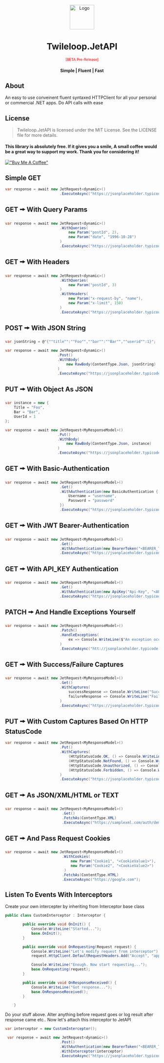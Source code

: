 <!-- PROJECT LOGO -->
<br />
<div align="center">
  <a href="https://github.com/sangeethnandakumar/Twileloop.JetAPI">
    <img src="https://iili.io/HgOLhu9.png" alt="Logo" width="80" height="80">
  </a>

  <h1 align="center"> Twileloop.JetAPI </h1> <small style="color: red">[BETA Pre-Release]</small>
  <h4 align="center"> Simple | Fluent | Fast </h4>

</div>

## About
An easy to use conveinent fluent syntaxed HTTPClient for all your personal or commercial .NET apps. Do API calls with ease

## License
> Twileloop.JetAPI is licensed under the MIT License. See the LICENSE file for more details.

#### This library is absolutely free. If it gives you a smile, A small coffee would be a great way to support my work. Thank you for considering it!
[!["Buy Me A Coffee"](https://www.buymeacoffee.com/assets/img/custom_images/orange_img.png)](https://www.buymeacoffee.com/sangeethnanda)

## Simple GET

```csharp
var response = await new JetRequest<dynamic>()
                         .ExecuteAsync("https://jsonplaceholder.typicode.com/posts/1");
```

## GET 🠚 With Query Params

```csharp
var response = await new JetRequest<dynamic>()
                         .WithQueries(
                             new Param("postId", 2),
                             new Param("date", "1996-10-28")
                         )
                         .ExecuteAsync("https://jsonplaceholder.typicode.com/comments");```
```

## GET 🠚 With Headers

```csharp
var response = await new JetRequest<dynamic>()
                         .WithQueries(
                             new Param("postId", 3)
                         )
                         .WithHeaders(
                             new Param("x-request-by", "name"),
                             new Param("x-limit", 150)
                         )
                         .ExecuteAsync("https://jsonplaceholder.typicode.com/comments");                         .ExecuteAsync("https://jsonplaceholder.typicode.com/comments");```
```

## POST 🠚 With JSON String

```csharp
var jsonString = @"{""title"":""Foo"",""bar"":""Bar"",""userid"":1}";

var response = await new JetRequest<dynamic>()
                        .Post()
                        .WithBody(
                            new RawBody(ContentType.Json, jsonString)
                        )
                        .ExecuteAsync("https://jsonplaceholder.typicode.com/posts");
```

## PUT 🠚 With Object As JSON

```csharp
var instance = new {
    Title = "Foo",
    Bar = "Bar",
    UserId = 1
};

var response = await new JetRequest<MyResponseModel>()
                        .Put()
                        .WithBody(
                            new RawBody(ContentType.Json, instance)
                        )
                        .ExecuteAsync("https://jsonplaceholder.typicode.com/posts");
```


## GET 🠚 With Basic-Authentication

```csharp
var response = await new JetRequest<MyResponseModel>()
                         .Get()
                         .WithAuthentication(new BasicAuthentication {
                             Username = "username",
                             Password = "password"
                         })
                         .ExecuteAsync("https://jsonplaceholder.typicode.com/posts/5");
```

## GET 🠚 With JWT Bearer-Authentication

```csharp
var response = await new JetRequest<MyResponseModel>()
                         .Get()
                         .WithAuthentication(new BearerToken("<BEARER_TOKEN>"))
                         .ExecuteAsync("https://jsonplaceholder.typicode.com/posts/5");
```

## GET 🠚 With API_KEY Authentication

```csharp
var response = await new JetRequest<MyResponseModel>()
                         .Get()
                         .WithAuthentication(new ApiKey("Api-Key", "<API_KEY>"))
                         .ExecuteAsync("https://jsonplaceholder.typicode.com/posts/5");
```

## PATCH 🠚 And Handle Exceptions Yourself

```csharp
var response = await new JetRequest<MyResponseModel>()
                         .Patch()
                         .HandleExceptions(
                             ex => Console.WriteLine($"An exception occured. Message: {ex.Message}");
                         )
                         .ExecuteAsync("htt://jsonplaceholder.typicode.com/posts/5");
```

## GET 🠚 With Success/Failure Captures

```csharp
var response = await new JetRequest<MyResponseModel>()
                         .Get()
                         .WithCaptures(
                             successResponse => Console.WriteLine("Success");,
                             failureResponse => Console.WriteLine("Failure");
                         )
                         .ExecuteAsync("https://jsonplaceholder.typicode.com/posts/5");
```

## PUT 🠚 With Custom Captures Based On HTTP StatusCode

```csharp
var response = await new JetRequest<MyResponseModel>()
                         .Put()
                         .WithCaptures(
                             (HttpStatusCode.OK, () => Console.WriteLine("Ok")),
                             (HttpStatusCode.NotFound, () => Console.WriteLine("Not Found")),
                             (HttpStatusCode.Unauthorized, () => Console.WriteLine("UnAuthorized")),
                             (HttpStatusCode.Forbidden, () => Console.WriteLine("Forbidden"))
                         )
                         .ExecuteAsync("https://jsonplaceholder.typicode.com/fake");
```

## GET 🠚 As JSON/XML/HTML or TEXT

```csharp
var response = await new JetRequest<MyResponseModel>()
                          .Get()
                          .FetchAs(ContentType.XML)
                          .ExecuteAsync("https://samplexml.com/auth/demoxml.xml");
```

## GET 🠚 And Pass Request Cookies

```csharp
var response = await new JetRequest<MyResponseModel>()
                          .WithCookies(
                              new Param("Cookie1", "<CookieValue1>"),
                              new Param("Cookie2", "<CookieValue2>")
                           )
                          .FetchAs(ContentType.HTML)
                          .ExecuteAsync("https://google.com");
```

## Listen To Events With Interceptors

Create your own intercepter by inheriting from Interceptor base class
```csharp
public class CustomInterceptor : Interceptor {

        public override void OnInit() {
            Console.WriteLine("Started...");
            base.OnInit();
        }

        public override void OnRequesting(Request request) {
            Console.WriteLine("Let's modify request from interceptor");
            request.HttpClient.DefaultRequestHeaders.Add("Accept", "application/json");

            Console.WriteLine("Enough. Now start requesting...");
            base.OnRequesting(request);
        }

        public override void OnResponseReceived() {
            Console.WriteLine("Got response...");
            base.OnResponseReceived();
        }

    }
```

Do your stuff above. Alter anything before request goes or log result after response came etc.. Now let's attach this interceptor to JetAPI

```csharp
var interceptor = new CustomInterceptor();

 var response = await new JetRequest<dynamic>()
                         .Post()
                         .WithAuthentication(new BearerToken("<BEARER_TOKEN>"))
                         .WithInterceptor(interceptor)
                         .ExecuteAsync("https://jsonplaceholder.typicode.com/posts/5");
```
